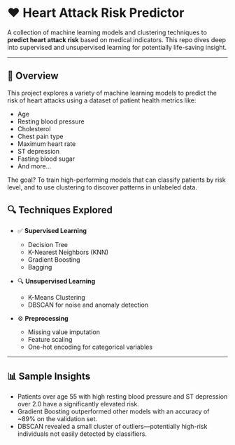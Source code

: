 # ❤️ Heart Attack Risk Predictor

A collection of machine learning models and clustering techniques to **predict heart attack risk** based on medical indicators. This repo dives deep into supervised and unsupervised learning for potentially life-saving insight.

---

## 🧠 Overview

This project explores a variety of machine learning models to predict the risk of heart attacks using a dataset of patient health metrics like:

- Age
- Resting blood pressure
- Cholesterol
- Chest pain type
- Maximum heart rate
- ST depression
- Fasting blood sugar
- And more...

The goal? To train high-performing models that can classify patients by risk level, and to use clustering to discover patterns in unlabeled data.


## 🔍 Techniques Explored

- ✅ **Supervised Learning**
  - Decision Tree
  - K-Nearest Neighbors (KNN)
  - Gradient Boosting
  - Bagging

- 🔍 **Unsupervised Learning**
  - K-Means Clustering
  - DBSCAN for noise and anomaly detection

- ⚙️ **Preprocessing**
  - Missing value imputation
  - Feature scaling
  - One-hot encoding for categorical variables

---

## 📊 Sample Insights

- Patients over age 55 with high resting blood pressure and ST depression over 2.0 have a significantly elevated risk.
- Gradient Boosting outperformed other models with an accuracy of ~89% on the validation set.
- DBSCAN revealed a small cluster of outliers—potentially high-risk individuals not easily detected by classifiers.


